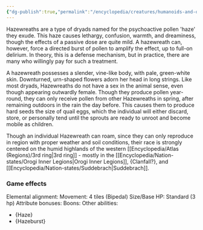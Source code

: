```yaml
---
{"dg-publish":true,"permalink":"/encyclopedia/creatures/humanoids-and-other-mortals/dryads/hazewreaths/","tags":["incomplete"]}
---
```


Hazewreaths are a type of dryads named for the psychoactive pollen 'haze' they exude. This haze causes lethargy, confusion, warmth, and dreaminess, though the effects of a passive dose are quite mild. A hazewreath can, however, force a directed burst of pollen to amplify the effect, up to full-on delirium. In theory, this is a defense mechanism, but in practice, there are many who willingly pay for such a treatment.

A hazewreath possesses a slender, vine-like body, with pale, green-white skin. Downturned, urn-shaped flowers adorn her head in long strings. Like most dryads, Hazewreaths do not have a sex in the animal sense, even though appearing outwardly female. Though they produce pollen year-round, they can only receive pollen from other Hazewreaths in spring, after remaining outdoors in the rain the day before. This causes them to produce hard seeds the size of quail eggs, which the individual will either discard, store, or personally tend until the sprouts are ready to unroot and become mobile as children.

Though an individual Hazewreath can roam, since they can only reproduce in region with proper weather and soil conditions, their race is strongly centered on the humid highlands of the western [[Encyclopedia/Atlas (Regions)/3rd ring\|3rd ring]] - mostly in the [[Encyclopedia/Nation-states/Orogi Inner Legions\|Orogi Inner Legions]], {Clanfall?}, and [[Encyclopedia/Nation-states/Suddebrach\|Suddebrach]].

### Game effects
Elemental alignment:
Movement: 4 tiles (Bipedal)
Size/Base HP: Standard (3 hp)
Attribute bonuses:
Boons:
Other abilities: 
- {Haze}
- {Hazeburst}